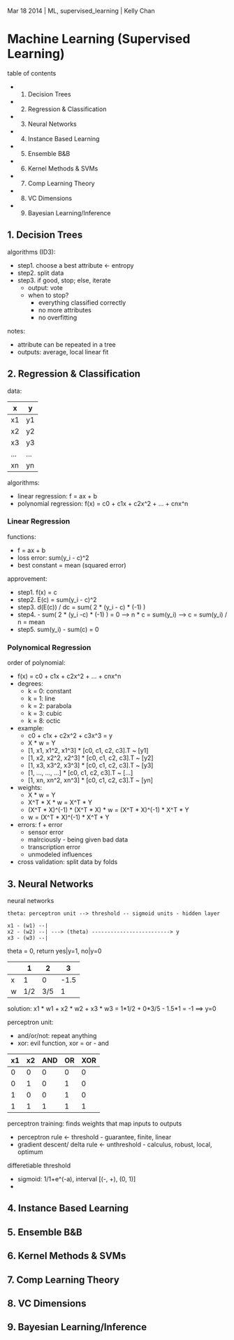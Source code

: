 Mar 18 2014 | ML, supervised_learning | Kelly Chan
# Machine Learning (Supervised Learning)

table of contents
- 1. Decision Trees
- 2. Regression & Classification
- 3. Neural Networks
- 4. Instance Based Learning
- 5. Ensemble B&B
- 6. Kernel Methods & SVMs
- 7. Comp Learning Theory
- 8. VC Dimensions
- 9. Bayesian Learning/Inference

## 1. Decision Trees

algorithms (ID3):  
- step1. choose a best attribute <- entropy
- step2. split data
- step3. if good, stop; else, iterate
     - output: vote
     - when to stop?
         - everything classified correctly
         - no more attributes
         - no overfitting


notes:
- attribute can be repeated in a tree
- outputs: average, local linear fit


## 2. Regression & Classification

data:

| x   | y   |
|-----|-----|
| x1  | y1  |
| x2  | y2  |
| x3  | y3  |
| ... | ... |
| xn  | yn  |

algorithms:
- linear regression: f = ax + b
- polynomial regression: f(x) = c0 + c1x + c2x^2 + ... + cnx^n


### Linear Regression

functions:
- f = ax + b
- loss error: sum(y_i - c)^2
- best constant = mean (squared error)

approvement:  
- step1. f(x) = c
- step2. E(c) = sum(y_i - c)^2  
- step3. d(E(c)) / dc = sum( 2 * (y_i - c) * (-1) )  
- step4. \- sum( 2 * (y\_i -c) * (-1) ) = 0 --> n * c = sum(y\_i) --> c = sum(y\_i) / n = mean  
- step5. sum(y_i) - sum(c) = 0  


### Polynomical Regression

order of polynomial:  
- f(x) = c0 + c1x + c2x^2 + ... + cnx^n
- degrees:
    - k = 0: constant
    - k = 1: line
    - k = 2: parabola
    - k = 3: cubic
    - k = 8: octic
- example:
    - c0 + c1x + c2x^2 + c3x^3 = y
    - X * w = Y
    - [1, x1, x1^2, x1^3] * [c0, c1, c2, c3].T ~ [y1]
    - [1, x2, x2^2, x2^3] * [c0, c1, c2, c3].T ~ [y2]
    - [1, x3, x3^2, x3^3] * [c0, c1, c2, c3].T ~ [y3]
    - [1, ..., ..., ...]  * [c0, c1, c2, c3].T ~ [...]
    - [1, xn, xn^2, xn^3] * [c0, c1, c2, c3].T ~ [yn]
- weights:
    - X * w = Y
    - X^T * X * w = X^T * Y
    - (X^T * X)^(-1) * (X^T * X) * w = (X^T * X)^(-1) * X^T * Y
    - w = (X^T * X)^(-1) * X^T * Y
- errors: f + error
    - sensor error
    - malrciously - being given bad data
    - transcription error
    - unmodeled influences
- cross validation: split data by folds


## 3. Neural Networks

neural networks
```
theta: perceptron unit --> threshold -- sigmoid units - hidden layer

x1 - (w1) --|
x2 - (w2) --| ---> (theta) -------------------------> y
x3 - (w3) --| 
```

theta = 0, return yes|y=1, no|y=0  

|   | 1   |   2 |   3  |
|---|-----|-----|------|
| x | 1   |   0 | -1.5 |
| w | 1/2 | 3/5 | 1    |

solution: x1 \* w1 + x2 \* w2 + x3 \* w3 = 1\*1/2 + 0\*3/5 - 1.5\*1 = -1    ==> y=0  

perceptron unit:
- and/or/not: repeat anything
- xor: evil function, xor = or - and

| x1 | x2 | AND | OR | XOR |
|----|----|-----|----|-----|
| 0  | 0  | 0   | 0  | 0   |
| 0  | 1  | 0   | 1  | 0   |
| 1  | 0  | 0   | 1  | 0   |
| 1  | 1  | 1   | 1  | 1   |

perceptron training: finds weights that map inputs to outputs
- perceptron rule <- threshold - guarantee, finite, linear
- gradient descent/ delta rule <- unthreshold - calculus, robust, local, optimum

differetiable threshold
- sigmoid: 1/1+e^(-a), interval [(-, +), (0, 1)]
- 

## 4. Instance Based Learning
## 5. Ensemble B&B
## 6. Kernel Methods & SVMs
## 7. Comp Learning Theory
## 8. VC Dimensions
## 9. Bayesian Learning/Inference
